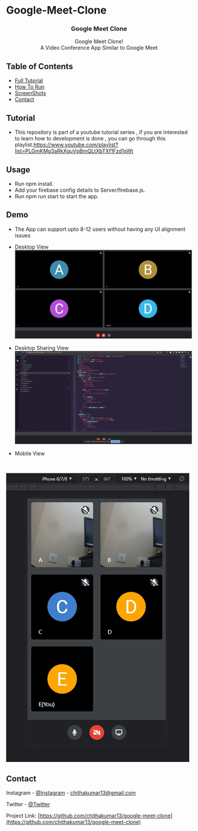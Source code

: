 # Google-Meet-Clone
<p align="center"> 
  <h3 align="center">Google Meet Clone</h3>

  <p align="center">
    Google Meet Clone!
    <br />  
     A Video Conference App Similar to Google Meet
    <br />
  </p>
</p>

<!-- TABLE OF CONTENTS -->
## Table of Contents

* [Full Tutorial](#tutorial)   
* [How To Run](#usage) 
* [ScreenShots](#demo) 
* [Contact](#contact)

<!-- tutorial -->
## Tutorial  

* This repository is part of a youtube tutorial series , if you are interested to learn how to development is done , you can go through this playlist.https://www.youtube.com/playlist?list=PLGmKMg3aRkXguVpBmQLtXbTXf1Fzd1sWt

<!-- Prerequisites -->
## Usage
* Run npm install.
* Add your firebase config details to Server/firebase.js. 
* Run npm run start to start the app. 
 
<!-- Demo -->
## Demo
* The App can support upto 8-12 users without having any UI alignment issues

* Desktop View
![](screenshots/Desktop%20View.jpg)

* Desktop Sharing View
![](screenshots/Screenshare.jpg)

* Mobile View
<br />

![](screenshots/Mobile%20View.jpg)

<!-- CONTACT -->
## Contact

Instagram - [@Instagram](https://www.instagram.com/i_m_ck13/) - chithakumar13@gmail.com

Twitter - [@Twitter](https://twitter.com/AlgosCk)

Project Link: [https://github.com/chithakumar13/google-meet-clone](https://github.com/chithakumar13/google-meet-clone)
